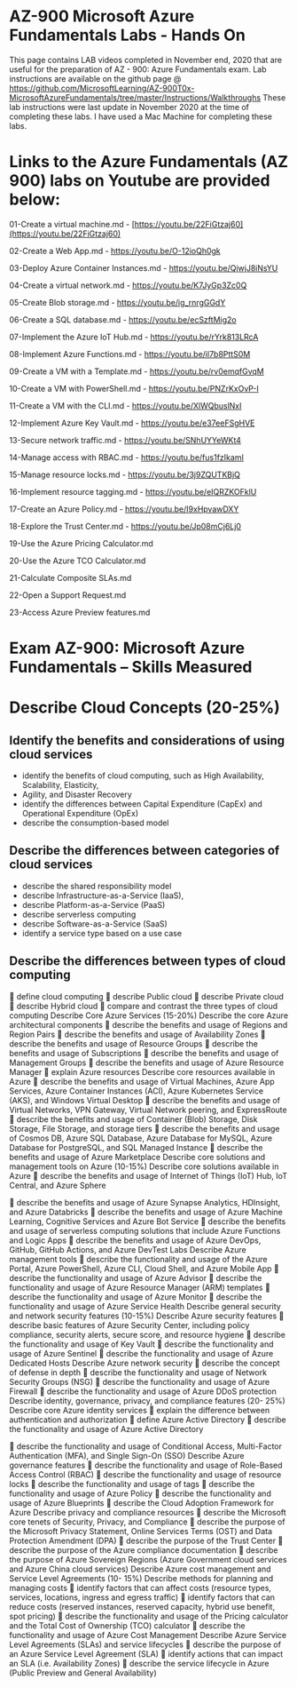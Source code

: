 AZ-900 Microsoft Azure Fundamentals Labs - Hands On 
===========================================
This page contains LAB videos completed in November end, 2020 that are useful for the preparation of AZ - 900: Azure Fundamentals exam.
Lab instructions are available on the github page @ https://github.com/MicrosoftLearning/AZ-900T0x-MicrosoftAzureFundamentals/tree/master/Instructions/Walkthroughs
These lab instructions were last update in November 2020 at the time of completing these labs. I have used a Mac Machine for completing these labs.

Links to the Azure Fundamentals (AZ 900) labs on Youtube are provided below:
===============================================

01-Create a virtual machine.md - [https://youtu.be/22FiGtzaj60](https://youtu.be/22FiGtzaj60)

02-Create a Web App.md - https://youtu.be/O-12ioQh0gk

03-Deploy Azure Container Instances.md - https://youtu.be/QjwjJ8iNsYU

04-Create a virtual network.md - https://youtu.be/K7JyGp3Zc0Q

05-Create Blob storage.md - https://youtu.be/ig_rnrgGGdY

06-Create a SQL database.md - https://youtu.be/ecSzftMig2o

07-Implement the Azure IoT Hub.md - https://youtu.be/rYrk813LRcA

08-Implement Azure Functions.md - https://youtu.be/il7b8PttS0M

09-Create a VM with a Template.md - https://youtu.be/rv0emqfGvqM

10-Create a VM with PowerShell.md - https://youtu.be/PNZrKxOvP-I

11-Create a VM with the CLI.md - https://youtu.be/XlWQbuslNxI

12-Implement Azure Key Vault.md - https://youtu.be/e37eeFSgHVE

13-Secure network traffic.md - https://youtu.be/SNhUYYeWKt4

14-Manage access with RBAC.md - https://youtu.be/fus1fzIkamI

15-Manage resource locks.md - https://youtu.be/3j9ZQUTKBjQ

16-Implement resource tagging.md - https://youtu.be/eIQRZKOFklU

17-Create an Azure Policy.md - https://youtu.be/I9xHpvawDXY

18-Explore the Trust Center.md - https://youtu.be/Jp08mCj6Lj0

19-Use the Azure Pricing Calculator.md

20-Use the Azure TCO Calculator.md

21-Calculate Composite SLAs.md

22-Open a Support Request.md

23-Access Azure Preview features.md



Exam AZ-900: Microsoft Azure Fundamentals – Skills Measured
===========================================================
Describe Cloud Concepts (20-25%)
=====
## Identify the benefits and considerations of using cloud services ##
  * identify the benefits of cloud computing, such as High Availability, Scalability, Elasticity,
  * Agility, and Disaster Recovery
  * identify the differences between Capital Expenditure (CapEx) and Operational Expenditure (OpEx)
  * describe the consumption-based model
## Describe the differences between categories of cloud services ##
* describe the shared responsibility model
* describe Infrastructure-as-a-Service (IaaS),
* describe Platform-as-a-Service (PaaS)
* describe serverless computing
* describe Software-as-a-Service (SaaS)
* identify a service type based on a use case
## Describe the differences between types of cloud computing ##
  define cloud computing
 describe Public cloud
 describe Private cloud
 describe Hybrid cloud
 compare and contrast the three types of cloud computing
Describe Core Azure Services (15-20%)
Describe the core Azure architectural components
   describe the benefits and usage of Regions and Region Pairs
 describe the benefits and usage of Availability Zones
 describe the benefits and usage of Resource Groups
 describe the benefits and usage of Subscriptions
 describe the benefits and usage of Management Groups
 describe the benefits and usage of Azure Resource Manager
 explain Azure resources
 Describe core resources available in Azure
  describe the benefits and usage of Virtual Machines, Azure App Services, Azure Container Instances (ACI), Azure Kubernetes Service (AKS), and Windows Virtual Desktop
 describe the benefits and usage of Virtual Networks, VPN Gateway, Virtual Network peering, and ExpressRoute
 describe the benefits and usage of Container (Blob) Storage, Disk Storage, File Storage, and storage tiers
 describe the benefits and usage of Cosmos DB, Azure SQL Database, Azure Database for
 MySQL, Azure Database for PostgreSQL, and SQL Managed Instance  describe the benefits and usage of Azure Marketplace
Describe core solutions and management tools on Azure (10-15%)
Describe core solutions available in Azure
   describe the benefits and usage of Internet of Things (IoT) Hub, IoT Central, and Azure Sphere

  describe the benefits and usage of Azure Synapse Analytics, HDInsight, and Azure Databricks
 describe the benefits and usage of Azure Machine Learning, Cognitive Services and Azure Bot Service
 describe the benefits and usage of serverless computing solutions that include Azure Functions and Logic Apps
 describe the benefits and usage of Azure DevOps, GitHub, GitHub Actions, and Azure DevTest Labs
 Describe Azure management tools
  describe the functionality and usage of the Azure Portal, Azure PowerShell, Azure CLI,
 Cloud Shell, and Azure Mobile App
 describe the functionality and usage of Azure Advisor
 describe the functionality and usage of Azure Resource Manager (ARM) templates
 describe the functionality and usage of Azure Monitor
 describe the functionality and usage of Azure Service Health
Describe general security and network security features (10-15%)
Describe Azure security features
   describe basic features of Azure Security Center, including policy compliance, security alerts, secure score, and resource hygiene
 describe the functionality and usage of Key Vault
 describe the functionality and usage of Azure Sentinel
 describe the functionality and usage of Azure Dedicated Hosts
 Describe Azure network security
  describe the concept of defense in depth
 describe the functionality and usage of Network Security Groups (NSG)
 describe the functionality and usage of Azure Firewall
 describe the functionality and usage of Azure DDoS protection
Describe identity, governance, privacy, and compliance features (20- 25%)
Describe core Azure identity services
   explain the difference between authentication and authorization
 define Azure Active Directory
 describe the functionality and usage of Azure Active Directory

  describe the functionality and usage of Conditional Access, Multi-Factor Authentication (MFA), and Single Sign-On (SSO)
Describe Azure governance features
 describe the functionality and usage of Role-Based Access Control (RBAC)
 describe the functionality and usage of resource locks
 describe the functionality and usage of tags
 describe the functionality and usage of Azure Policy
 describe the functionality and usage of Azure Blueprints
 describe the Cloud Adoption Framework for Azure
Describe privacy and compliance resources
 describe the Microsoft core tenets of Security, Privacy, and Compliance
 describe the purpose of the Microsoft Privacy Statement, Online Services Terms (OST)
and Data Protection Amendment (DPA)
 describe the purpose of the Trust Center
 describe the purpose of the Azure compliance documentation
 describe the purpose of Azure Sovereign Regions (Azure Government cloud services and
Azure China cloud services)
Describe Azure cost management and Service Level Agreements (10- 15%)
Describe methods for planning and managing costs
 identify factors that can affect costs (resource types, services, locations, ingress and egress traffic)
 identify factors that can reduce costs (reserved instances, reserved capacity, hybrid use benefit, spot pricing)
 describe the functionality and usage of the Pricing calculator and the Total Cost of Ownership (TCO) calculator
 describe the functionality and usage of Azure Cost Management
Describe Azure Service Level Agreements (SLAs) and service lifecycles
 describe the purpose of an Azure Service Level Agreement (SLA)
 identify actions that can impact an SLA (i.e. Availability Zones)
 describe the service lifecycle in Azure (Public Preview and General Availability)
